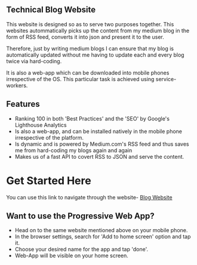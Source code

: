 ## Technical Blog Website
This website is designed so as to serve two purposes together. This websites autommatically picks up the content from my medium blog in the form of RSS feed, converts it into json and present it to the user.

Therefore, just by writing medium blogs I can ensure that my blog is automatically updated without me having to update each and every blog twice via hard-coding.

It is also a web-app which can be downloaded into mobile phones irrespective of the OS. This particular task is achieved using service-workers.

## Features

* Ranking 100 in both 'Best Practices' and the 'SEO' by Google's Lighthouse Analytics
* Is also a web-app, and can be installed natively in the mobile phone irrespective of the platform. 
* Is dynamic and is powered by Medium.com's RSS feed and thus saves me from hard-coding my blogs again and again
* Makes us of a fast API to covert RSS to JSON and serve the content.

# Get Started Here

You can use this link to navigate through the website- [Blog Website](https://ishubham21.github.io/techblog) 

## Want to use the Progressive Web App?

 * Head on to the same website mentioned above on your mobile phone.
 * In the browser settings, search for 'Add to home screen' option and tap it.
 * Choose your desired name for the app and tap 'done'.
 * Web-App will be visible on your home screen.